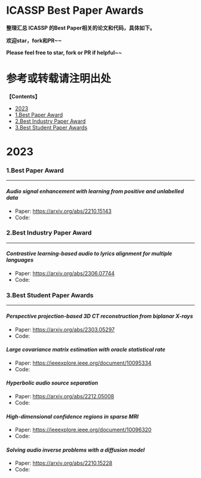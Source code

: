 # **ICASSP Best Paper Awards**

**整理汇总 ICASSP 的Best Paper相关的论文和代码，具体如下。**

**欢迎star，fork和PR~~**

**Please feel free to star, fork or PR if helpful~~**

# **参考或转载请注明出处**

**【Contents】**

- [2023](#2023)
- [1.Best Paper Award](#1.BestPaperAward)
- [2.Best Industry Paper Award](#2.BestIndustryPaperAward)
- [3.Best Student Paper Awards](#3.BestStudentPaperAwards)

<a name="#2023"></a>

# 2023

<a name="#1.BestPaperAward"></a>

### **1.Best Paper Award**

------

#### *Audio signal enhancement with learning from positive and unlabelled data*

- Paper: https://arxiv.org/abs/2210.15143
- Code: 

<a name="#2.BestIndustryPaperAward"></a>

### **2.Best Industry Paper Award**

------

#### *Contrastive learning-based audio to lyrics alignment for multiple languages*

- Paper: https://arxiv.org/abs/2306.07744
- Code: 

<a name="#3.BestStudentPaperAwards"></a>

### **3.Best Student Paper Awards**

------

#### *Perspective projection-based 3D CT reconstruction from biplanar X-rays*

- Paper: https://arxiv.org/abs/2303.05297
- Code: 

#### *Large covariance matrix estimation with oracle statistical rate*

- Paper: https://ieeexplore.ieee.org/document/10095334
- Code: 

#### *Hyperbolic audio source separation*

- Paper: https://arxiv.org/abs/2212.05008
- Code: 

#### *High-dimensional confidence regions in sparse MRI*

- Paper: https://ieeexplore.ieee.org/document/10096320
- Code: 

#### *Solving audio inverse problems with a diffusion model*

- Paper: https://arxiv.org/abs/2210.15228
- Code: 

